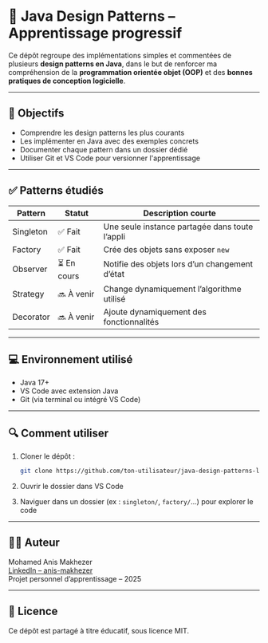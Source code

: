 # 🎯 Java Design Patterns – Apprentissage progressif

Ce dépôt regroupe des implémentations simples et commentées de plusieurs **design patterns en Java**, dans le but de renforcer ma compréhension de la **programmation orientée objet (OOP)** et des **bonnes pratiques de conception logicielle**.

---

## 🧠 Objectifs

- Comprendre les design patterns les plus courants
- Les implémenter en Java avec des exemples concrets
- Documenter chaque pattern dans un dossier dédié
- Utiliser Git et VS Code pour versionner l'apprentissage

---

## ✅ Patterns étudiés

| Pattern     | Statut     | Description courte                                |
|-------------|------------|---------------------------------------------------|
| Singleton   | ✅ Fait     | Une seule instance partagée dans toute l’appli   |
| Factory     | ✅ Fait     | Crée des objets sans exposer `new`               |
| Observer    | ⏳ En cours | Notifie des objets lors d’un changement d’état   |
| Strategy    | 🔜 À venir  | Change dynamiquement l’algorithme utilisé        |
| Decorator   | 🔜 À venir  | Ajoute dynamiquement des fonctionnalités         |

---

## 💻 Environnement utilisé

- Java 17+
- VS Code avec extension Java
- Git (via terminal ou intégré VS Code)

---

## 🔍 Comment utiliser

1. Cloner le dépôt :
   ```bash
   git clone https://github.com/ton-utilisateur/java-design-patterns-learning.git
   ```

2. Ouvrir le dossier dans VS Code

3. Naviguer dans un dossier (ex : `singleton/`, `factory/`...) pour explorer le code

---

## 👨‍💻 Auteur

Mohamed Anis Makhezer  
[LinkedIn – anis-makhezer](https://www.linkedin.com/in/anis-makhezer-046649309/)  
Projet personnel d’apprentissage – 2025

---

## 📜 Licence

Ce dépôt est partagé à titre éducatif, sous licence MIT.
